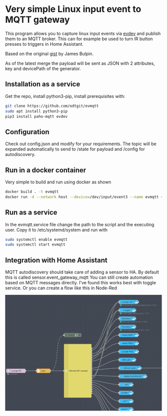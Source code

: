 # Very simple Linux input event to MQTT gateway

This program allows you to capture linux input events via [evdev](https://python-evdev.readthedocs.io/en/latest)
and publish them to an MQTT broker. This can for example be used to turn IR button presses to triggers in Home Assistant.

Based on the original [gist](https://gist.github.com/jamesbulpin/b940e7d81e2e65158f12e59b4d6a0c3c) by James Bulpin.

As of the latest merge the payload will be sent as JSON with 2 attributes, key and devicePath of the generator.

## Installation as a service

Get the repo, install python3-pip, install prerequisites with:

```bash
git clone https://github.com/odtgit/evmqtt
sudo apt install python3-pip
pip3 install paho-mqtt evdev
```

## Configuration

Check out config.json and modify for your requirements. The topic will be expanded automatically to send to /state for
payload and /config for autodiscovery.

## Run in a docker container

Very simple to build and run using docker as shown

```bash
docker build . -t evmqtt
docker run -d --network host --device=/dev/input/event3 --name evmqtt <image_id>
```


## Run as a service

In the evmqtt.service file change the path to the script and the executing user. Copy it to /etc/systemd/system and run with

```bash
sudo systemctl enable evmqtt
sudo systemctl start evmqtt
```


## Integration with Home Assistant

MQTT autodiscovery should take care of adding a sensor to HA. By default this is called sensor.event_gateway_mqtt
You can still create automation based on MQTT messages directly. I've found this works best with toggle service.
Or you can create a flow like this in Node-Red

![](nodered.png?raw=true)

